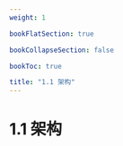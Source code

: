 ```yaml
---
weight: 1

bookFlatSection: true

bookCollapseSection: false

bookToc: true

title: "1.1 架构"
---
```


# 1.1 架构




